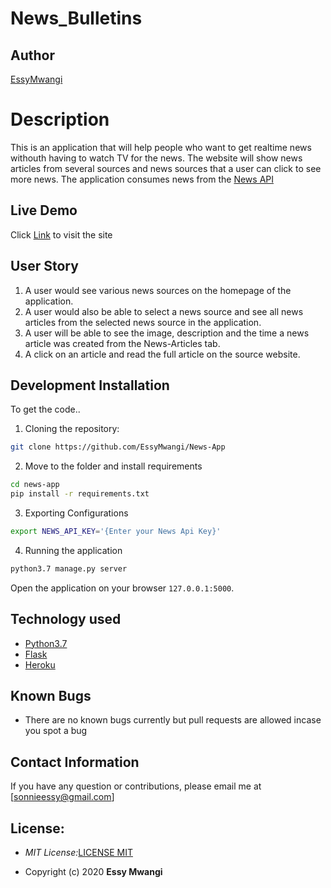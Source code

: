 # News_Bulletins

## Author

[EssyMwangi](https://github.com/EssyMwangi)

# Description
This is an application that will help people who want to get realtime news withouth having to watch TV for the news. The website will show news articles from several sources and news sources that a user can click to see more news. The  application consumes news from the [News API](https://newsapi.org/)

## Live Demo

Click [Link](https://newsappbyess.herokuapp.com/) to visit the site

## User Story

1. A user would see various news sources on the homepage of the application.
2. A user would also be able to select a news source and see all news articles from the selected news source in the application.
3. A user will be able to see the image, description and the time a news article was created from the News-Articles tab.
4. A click on an article and read the full article on the source website.


## Development Installation
To get the code..

1. Cloning the repository:
  ```bash
  git clone https://github.com/EssyMwangi/News-App
  ```
2. Move to the folder and install requirements
  ```bash
  cd news-app
  pip install -r requirements.txt
  ```
3. Exporting Configurations
  ```bash
  export NEWS_API_KEY='{Enter your News Api Key}'
  ```
4. Running the application
  ```bash
  python3.7 manage.py server
  ```
Open the application on your browser `127.0.0.1:5000`.


## Technology used

* [Python3.7](https://www.python.org/)
* [Flask](http://flask.pocoo.org/)
* [Heroku](https://heroku.com)


## Known Bugs
* There are no known bugs currently but pull requests are allowed incase you spot a bug

## Contact Information 

If you have any question or contributions, please email me at [sonnieessy@gmail.com]

## License:
- _MIT License:_[LICENSE MIT](./LICENSE)

- Copyright (c) 2020 **Essy Mwangi**
